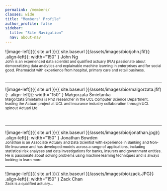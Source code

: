```yaml
---
permalink: /members/
classes: wide
title: "Members' Profile"
author_profile: false
sidebar:
  title: "Site Navigation"
  nav: about-nav
---
```


![image-left]({{ site.url }}{{ site.baseurl }}/assets/images/bio/john.jfif){: .align-left}{: width="150" } John Ng <br> <small> John is an experienced data scientist and qualified actuary (FIA) passionate about democratizing data analytics and explainable machine learning in enterprises and for social good. Pharmacist with experience from hospital, primary care and retail business. </small>
<br>
<br>
<hr>
![image-left]({{ site.url }}{{ site.baseurl }}/assets/images/bio/malgorzata.jfif){: .align-left}{: width="150" } Małgorzata Śmietanka <br> <small>
Małgorzata Śmietanka is PhD researcher in the UCL Computer Science Department, leading the Actuari project at UCL and insurance industry collaboration through UCL spinout Actuari Ltd </small>
<br>
<br>
<br>
<hr>
![image-left]({{ site.url }}{{ site.baseurl }}/assets/images/bio/jonathan.jpg){: .align-left}{: width="150" } Jonathan Bowden <br> <small> Jonathan is an Associate Actuary and Data Scientist with experience in Banking and Non-life Insurance and has developed models across a range of applications, including statistical risk analyses and data investigations for banks, insurers and government entities. He is passionate about solving problems using machine learning techniques and is always looking to learn more. </small>
<hr>
![image-left]({{ site.url }}{{ site.baseurl }}/assets/images/bio/zack.JPG){: .align-left}{: width="150" } Zack Chan <br> <small> Zack is a qualified actuary... </small>


